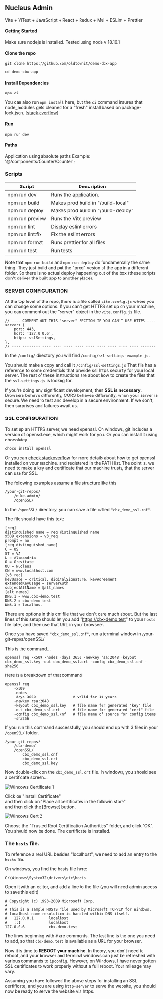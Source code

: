 ## Nucleus Admin

Vite + ViTest + JavaScript + React + Redux + Mui + ESLint + Prettier

#### Getting Started

Make sure nodejs is installed.  Tested using node v 18.16.1

#### Clone the repo

```
git clone https://github.com/oldtownit/demo-cbx-app
```

```
cd demo-cbx-app
```

#### Install Dependencies

```
npm ci
```

You can also run `npm install` here, but the `ci` command insures that node_modules gets cleaned for a "fresh" install based on package-lock.json.  [[stack overflow](https://stackoverflow.com/questions/52499617/what-is-the-difference-between-npm-install-and-npm-ci)]

#### Run

```
npm run dev
```

#### Paths

Application using absolute paths
Example: '@/components/Counter/Counter';


### Scripts


| Script           | Description                         |
| ---------------- | ----------------------------------  |
| npm run dev      | Runs the application.               |
| npm run build    | Makes prod build in "/build-local"  |
| npm run deploy   | Makes prod build in "/build-deploy" |
| npm run preview  | Runs the Vite preview               |
| npm run lint     | Display eslint errors               |
| npm run lint:fix | Fix the eslint errors               |
| npm run format   | Runs prettier for all files         |
| npm run test     | Run tests                           |


Note that `npm run build` and `npm run deploy` do fundamentally the same thing.  They just build and put the "prod" vesion of the app in a different folder.  So there is no actual deploy happening out of the box (these scripts don't deliver the built app to another place).


### SERVER CONFIGURATION

At the top level of the repo, there is a file called `vite.config.js` where you can change some options.  If you can't get HTTPS set up on your machine, you can comment out the "server" object in the `vite.config.js` file.

```
// ---- COMMENT OUT THIS "server" SECTION IF YOU CAN'T USE HTTPS ----
server: {
    port: 443,
    host: '127.0.0.6',
    https: sslSettings,
},
// ---- -------- ---- ---- ---- ---- ---- ---- ---- ---- ---- -------

```

In the `/config/` directory you will find `/config/ssl-settings-example.js`.  

You should make a copy and call it `/config/ssl-settings.js`  That file has a reference to some credentials that provide ssl https security for your local server.  The rest of these instructions are about how to create the files that the `ssl-settings.js` is lookng for.

If you're doing any significant development, then **SSL is necessary**.  Browsers behave differently, CORS behaves differently, when your server is secure.  We need to test and develop in a secure environment.  If we don't, then surprises and failures await us.

### SSL CONFIGURATION

To set up an HTTPS server, we need openssl.  On windows, git includes a version of openssl.exe, which might work for you.  Or you can install it using chocolatey

```
choco install openssl
```

Or you can [check stackoverflow](https://stackoverflow.com/questions/50625283/how-to-install-openssl-in-windows-10) for more details about how to get openssl installed on your machine, and registered in the PATH list.  The point is, we need to make a key and certificate that our machine trusts, that the server can use for SSL.

The following examples assume a file structure like this

```
/your-git-repos/
    /nuke-admin/
    /openSSL/
```

In the `/openSSL/` directory, you can save a file called `"cbx_demo_ssl.cnf"`.

The file should have this text:

```
[req]
distinguished_name = req_distinguished_name
x509_extensions = v3_req
prompt = no
[req_distinguished_name]
C = US
ST = VA
L = Alexandria
O = Gravitate
OU = Nucleus
CN = www.localhost.com
[v3_req]
keyUsage = critical, digitalSignature, keyAgreement
extendedKeyUsage = serverAuth
subjectAltName = @alt_names
[alt_names]
DNS.1 = www.cbx-demo.test
DNS.2 = cbx-demo.test
DNS.3 = localhost
```

There are options in this cnf file that we don't care much about.  But the last lines of this setup should let you add "https://cbx-demo.test" to your `hosts` file later, and then use that URL in your browseer.

Once you have saved `"cbx_demo_ssl.cnf"`, run a terminal window in /your-git-repos/openSSL/

This is the command...

```
openssl req -x509 -nodes -days 3650 -newkey rsa:2048 -keyout cbx_demo_ssl.key -out cbx_demo_ssl.crt -config cbx_demo_ssl.cnf -sha256

```

Here is a breakdown of that command

```
openssl req 
    -x509 
    -nodes 
    -days 3650                 # valid for 10 years
    -newkey rsa:2048 
    -keyout cbx_demo_ssl.key   # file name for generated "key" file
    -out cbx_demo_ssl.crt      # file name for generated "cert" file
    -config cbx_demo_ssl.cnf   # file name of source for config items
    -sha256
```

If you run this command successfully, you should end up with 3 files in your `/openSSL/` folder.

```
/your-git-repos/
    /cbx-demo/
    /openSSL/
        cbx_demo_ssl.cnf
        cbx_demo_ssl.crt
        cbx_demo_ssl.key
```

Now double-click on the `cbx_demo_ssl.crt` file.  In windows, you should see a certificate screen...

![Windows Certificate 1](https://user-images.githubusercontent.com/556467/148208938-e47549dc-1db8-4827-a03d-ed55997db0b3.png)

Click on "Install Certificate"  
and then click on "Place all certificates in the followin store"   
and then click the [Browse] button.

![Windows Cert 2](https://user-images.githubusercontent.com/556467/148209535-2c72c0d3-f6b8-4ebe-afd4-02f1a7b73e85.png)

Choose the "Trusted Root Certification Authorities" folder, and click "OK".  You should now be done.  The certificate is installed.

### The `hosts` file.

To reference a real URL besides "localhost", we need to add an entry to the `hosts` file.

On windows, you find the hosts file here:

```
C:\Windows\System32\drivers\etc\hosts
```

Open it with an editor, and add a line to the file (you will need admin access to save this edit)

```
# Copyright (c) 1993-2009 Microsoft Corp.
#
# This is a sample HOSTS file used by Microsoft TCP/IP for Windows.
# localhost name resolution is handled within DNS itself.
#   127.0.0.1       localhost
#   ::1             localhost
127.0.0.6           cbx-demo.test
```

The lines beginning with `#` are comments.  The last line is the one you need to add, so that `cbx-demo.test` is available as a URL for your browser.

Now it is time to **REBOOT your machine**.  In theory, you don't need to reboot, and your browser and terminal windows can just be refreshed with various commands to `ipconfig`.  However, on Windows, I have never gotten SSL certificates to work properly without a full reboot.  Your mileage may vary.

Assuming you have followed the above steps for installing an SSL certificate, and you are using `http-server` to serve the website, you should now be ready to serve the website via https.  

